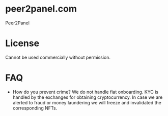 # peer2panel.com
Peer2Panel

# License
Cannot be used commercially without permission.

# FAQ
- How do you prevent crime? We do not handle fiat onboarding. KYC is handled by the exchanges for obtaining cryptocurrency. In case we are alerted to fraud or money laundering we will freeze and invalidated the corresponding NFTs.
